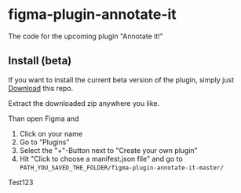# figma-plugin-annotate-it
The code for the upcoming plugin "Annotate it!"

## Install (beta)
If you want to install the current beta version of the plugin, simply just [Download](https://github.com/madebyfabian/figma-plugin-annotate-it/archive/master.zip) this repo. 

Extract the downloaded zip anywhere you like.

Than open Figma and 
1. Click on your name
2. Go to "Plugins"
3. Select the "+"-Button next to "Create your own plugin"
4. Hit "Click to choose a manifest.json file" and go to `PATH_YOU_SAVED_THE_FOLDER/figma-plugin-annotate-it-master/`

Test123